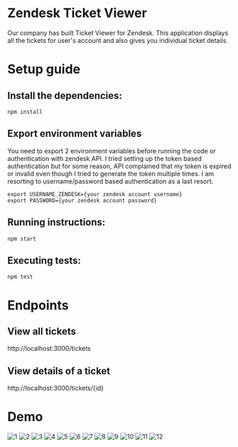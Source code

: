 # Zendesk Ticket Viewer

Our company has built Ticket Viewer for Zendesk. This application displays all the tickets for user's account and also gives you individual ticket details.

# Setup guide

## Install the dependencies:

```
npm install
```

## Export environment variables

You need to export 2 environment variables before running the code or authentication with zendesk API. I tried setting up the token based authentication but for some reason, API complained that my token is expired or invalid even though I tried to generate the token multiple times. I am resorting to username/password based authentication as a last resort.

```
export USERNAME_ZENDESK={your zendesk account username}
export PASSWORD={your zendesk account password}
```

## Running instructions:

```
npm start
```

## Executing tests:

```
npm test
```

# Endpoints

## View all tickets

http://localhost:3000/tickets

## View details of a ticket

http://localhost:3000/tickets/{id}

# Demo

![1](/demo/1.png)
![2](/demo/2.png)
![3](/demo/3.png)
![4](/demo/4.png)
![5](/demo/5.png)
![6](/demo/6.png)
![7](/demo/7.png)
![8](/demo/8.png)
![9](/demo/9.png)
![10](/demo/10.png)
![11](/demo/11.png)
![12](/demo/12.png)
